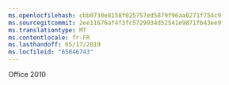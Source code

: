 ```yaml
---
ms.openlocfilehash: cbb0730e8158f025757ed5879f96aa0271f754c9
ms.sourcegitcommit: 2ee11676af4f3fc5729934d52541e9871fb43ee9
ms.translationtype: MT
ms.contentlocale: fr-FR
ms.lasthandoff: 05/17/2019
ms.locfileid: "65846743"
---
```

Office 2010